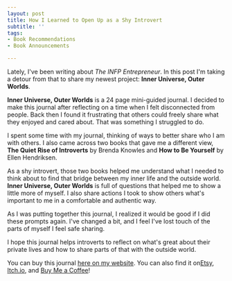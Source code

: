 ```yaml
---
layout: post
title: How I Learned to Open Up as a Shy Introvert
subtitle: ''
tags:
- Book Recommendations
- Book Announcements

---
```

Lately, I've been writing about _The INFP Entrepreneur_. In this post I'm taking a detour from that to share my newest project: **Inner Universe, Outer Worlds**.

**Inner Universe, Outer Worlds** is a 24 page mini-guided journal. I decided to make this journal after reflecting on a time when I felt disconnected from people. Back then I found it frustrating that others could freely share what they enjoyed and cared about. That was something I struggled to do.

I spent some time with my journal, thinking of ways to better share who I am with others. I also came across two books that gave me a different view, **The Quiet Rise of Introverts** by Brenda Knowles and **How to Be Yourself** by Ellen Hendriksen.

As a shy introvert, those two books helped me understand what I needed to think about to find that bridge between my inner life and the outside world. **Inner Universe, Outer Worlds** is full of questions that helped me to show a little more of myself. I also share actions I took to show others what's important to me in a comfortable and authentic way.

As I was putting together this journal, I realized it would be good if I did these prompts again. I've changed a bit, and I feel I've lost touch of the parts of myself I feel safe sharing.

I hope this journal helps introverts to reflect on what's great about their private lives and how to share parts of that with the outside world.

You can buy this journal [here on my website](https://payhip.com/b/3JsxQ). You can also find it on[Etsy](https://www.etsy.com/listing/1051447311/inner-universe-outer-worlds?ref=listings_manager_grid), [Itch.io](https://arcadiapage.itch.io/inner-universe-outer-worlds), and [Buy Me a Coffee](https://www.buymeacoffee.com/arcadiapage/extras?new-extra=37541&extra-title=Inner%20Universe,%20Outer%20Worlds%20(Ebook))!